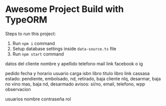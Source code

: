# Awesome Project Build with TypeORM

Steps to run this project:

1. Run `npm i` command
2. Setup database settings inside `data-source.ts` file
3. Run `npm start` command


datos del cliente
nombre y apellido
telefono
mail
link facebook o ig

pedido
fecha y horario
usuario carga
isbn libro
titulo libro
link cassasa
estado: pendiente, embolsado, nd, retirado, baja cliente nlq, desarmar, baja no vino mas, baja nd, desarmado
avisos: si/no, email, telefono, wpp
observacion

usuarios
nombre
contraseña
rol
